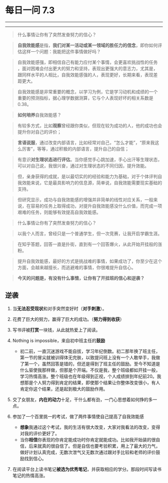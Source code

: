 # 每日一问 7.3 # 

---
<!-- toc -->
---
 
>什么事情让你有了突然发奋努力的信心？

>**自我效能感**是指，**我们对某一活动或某一领域的胜任力的信念**，即你如何评估这样一个问题：我能把这件事情做好吗？

>自我效能感强，即相信自己有能力应付某个事情，会更喜欢挑战性的任务 ，面对困难会付出更大的努力和坚持，表现出更强大的意志力，尤其是， 跟同样水平的人相比，自我效能感强的人，表现更好，长期来看，表现差 距更大。

>自我效能感是非常重要的概念，以学习为例，它是学习动机和成绩的一个 重要的预测指标，据心理学数据测算，它与个人表现好坏的相关系数是 0.38。

>**如何培养**自我效能感？

>有较多方式，比如**观察**曾经跟你类似，但现在较为成功的人，他的成功也会提升你对自己的评价；

>**言语说服**，通过改变内部语言，比如经常对自己，“怎么才能”，“原来我这么厉害”，等等，通过积极的内部语言，提升自己的自信；

>有意识**对生理状态进行评估**。当你感觉手心跳加速，手心出汗等生理状态，可以对自己说，我很兴奋，通过对生理状态的不同归因，提升效能。

>但，亲身获得的成就，是以最切实的的经验和能力为基础，对于个体评判自我效能来说，它是最具影响力的信息源，简单说，自我效能需要现实基础的支持。

>但研究显示，成功与自我效能感的增强并非简单的线性对应关系，一般来说，在容易的任务上取得成功，对提升自我效能感没什么价值，而完成一项艰难的任务，则能够有效提高自我效能感。

>什么事情让你有了突然发奋努力的信心？

>以我个人而言，曾经只是一个普通学生，但一次竞赛，让我开启学霸生涯。

>在知乎答题，回答一直是扑街，直到有一个回答爆火，从此开始开挂般的涨粉。

>提升自我效能感，最好的方式是挑战难的事情，如果成功了，你至少在这个方面，会越来越擅长，而逃避难的事情，你很难提升自信心。

>**今天的问题是，有没有什么事情，让你有了开挂班的信心和逆袭？**

## 逆袭 ##

1. 当**无法忍受现状**和对手突然变好时（**对手刺激**）。

2. 花费了巨大的努力，赢得了巨大的成功。（**努力得到收获**）

3. 写书评被**打赏**一块钱，从此就热爱上了阅读。

4. Nothing is impossible，来自初中班主任的**鼓励**
   - 初二前，一直沉迷游戏不能自拔，学习年纪倒数。初二那年换了班主任，第一节的冒尖就被训得体无完肤，以致提问班上没有一个人敢举手，我做了第一个，虽然回答是错的，但还是得到了班主任的鼓励。至今不知道是什么驱使我那样做，但那是个开端。不仅是我，整个班级都如开挂一般，学习热情高涨。整个班级也在年级得到正视，个人成绩排到年纪前20。我想那是个人努力得到肯定的结果，即使那个结果让你整体改变很小，有人肯定你这个结果，还是起到极大的鼓励作用。
   
5. 交了女朋友，**内在的动力**十足，干什么都有劲，一门心思想着如何挣的多一点。

6. 参加了一个百里挑一的考试，做了两件事情使自己提高了自我效能感
   - **想象**我通过这个考试，我的生活有很大改变，大家对我看法的改变，变得对我的评价更好了。
   - 当你**相信**你表现的你肯定能成功时你肯定就能成功。比如我开始装的很自信，后来就真的很自信了。但是自信也要考验积累，用上了最大的力气，做好计划认真完成，无数次泄气又无数次通过跟对手比较和老师的评价鼓励找到信心。

7. 在阅读平台上读书笔记**被选为优秀笔记**，并获取相应的学分。那段时间写读书笔记的热情高涨。


























